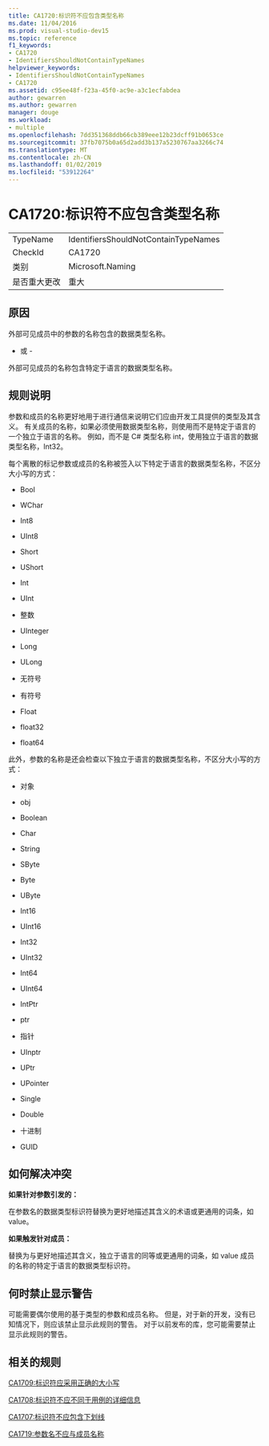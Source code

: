 ```yaml
---
title: CA1720:标识符不应包含类型名称
ms.date: 11/04/2016
ms.prod: visual-studio-dev15
ms.topic: reference
f1_keywords:
- CA1720
- IdentifiersShouldNotContainTypeNames
helpviewer_keywords:
- IdentifiersShouldNotContainTypeNames
- CA1720
ms.assetid: c95ee48f-f23a-45f0-ac9e-a3c1ecfabdea
author: gewarren
ms.author: gewarren
manager: douge
ms.workload:
- multiple
ms.openlocfilehash: 7dd351368ddb66cb389eee12b23dcff91b0653ce
ms.sourcegitcommit: 37fb7075b0a65d2add3b137a5230767aa3266c74
ms.translationtype: MT
ms.contentlocale: zh-CN
ms.lasthandoff: 01/02/2019
ms.locfileid: "53912264"
---
```

# <a name="ca1720-identifiers-should-not-contain-type-names"></a>CA1720:标识符不应包含类型名称

|||
|-|-|
|TypeName|IdentifiersShouldNotContainTypeNames|
|CheckId|CA1720|
|类别|Microsoft.Naming|
|是否重大更改|重大|

## <a name="cause"></a>原因
 外部可见成员中的参数的名称包含的数据类型名称。

 - 或 -

 外部可见成员的名称包含特定于语言的数据类型名称。

## <a name="rule-description"></a>规则说明
 参数和成员的名称更好地用于进行通信来说明它们应由开发工具提供的类型及其含义。 有关成员的名称，如果必须使用数据类型名称，则使用而不是特定于语言的一个独立于语言的名称。 例如，而不是 C# 类型名称 int，使用独立于语言的数据类型名称，Int32。

 每个离散的标记参数或成员的名称被签入以下特定于语言的数据类型名称，不区分大小写的方式：

- Bool

- WChar

- Int8

- UInt8

- Short

- UShort

- Int

- UInt

- 整数

- UInteger

- Long

- ULong

- 无符号

- 有符号

- Float

- float32

- float64

此外，参数的名称是还会检查以下独立于语言的数据类型名称，不区分大小写的方式：

- 对象

- obj

- Boolean

- Char

- String

- SByte

- Byte

- UByte

- Int16

- UInt16

- Int32

- UInt32

- Int64

- UInt64

- IntPtr

- ptr

- 指针

- UInptr

- UPtr

- UPointer

- Single

- Double

- 十进制

- GUID

## <a name="how-to-fix-violations"></a>如何解决冲突
 **如果针对参数引发的：**

 在参数名的数据类型标识符替换为更好地描述其含义的术语或更通用的词条，如 value。

 **如果触发针对成员：**

 替换为与更好地描述其含义，独立于语言的同等或更通用的词条，如 value 成员的名称的特定于语言的数据类型标识符。

## <a name="when-to-suppress-warnings"></a>何时禁止显示警告
 可能需要偶尔使用的基于类型的参数和成员名称。 但是，对于新的开发，没有已知情况下，则应该禁止显示此规则的警告。 对于以前发布的库，您可能需要禁止显示此规则的警告。

## <a name="related-rules"></a>相关的规则
 [CA1709:标识符应采用正确的大小写](../code-quality/ca1709-identifiers-should-be-cased-correctly.md)

 [CA1708:标识符不应不同于用例的详细信息](../code-quality/ca1708-identifiers-should-differ-by-more-than-case.md)

 [CA1707:标识符不应包含下划线](../code-quality/ca1707-identifiers-should-not-contain-underscores.md)

 [CA1719:参数名不应与成员名称](../code-quality/ca1719-parameter-names-should-not-match-member-names.md)
